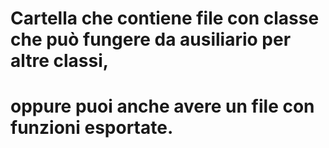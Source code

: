 # Cartella che contiene file con classe che può fungere da ausiliario per altre classi,
# oppure puoi anche avere un file con funzioni esportate.
